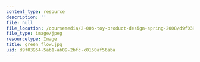 ```yaml
---
content_type: resource
description: ''
file: null
file_location: /coursemedia/2-00b-toy-product-design-spring-2008/d9f039545ab1ab092bfcc0150af56aba_green_flow.jpg
file_type: image/jpeg
resourcetype: Image
title: green_flow.jpg
uid: d9f03954-5ab1-ab09-2bfc-c0150af56aba
---
```

